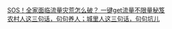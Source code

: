   
[SOS！全家面临流量灾荒怎么破？ 一键get流量不限量秘笈](http://www.dianyue.me/archives/367/l91frldvs1vs9q0s/)  
[农村人这三句话，句句养人；城里人这三句话，句句坑儿](http://www.dianyue.me/archives/367/1yvyqw32vucvyd5y/)